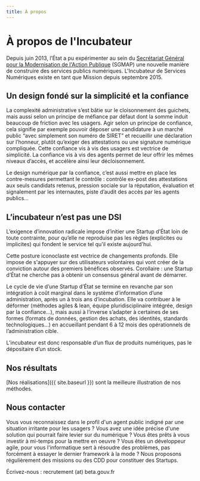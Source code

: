 ```yaml
---
title: À propos
---
```


# À propos de l'Incubateur

Depuis juin 2013, l’État a pu expérimenter au sein du [Secrétariat Général pour la Modernisation de l'Action Publique](https://modernisation.gouv.fr) (SGMAP) une nouvelle manière de construire des services publics numériques. L'Incubateur de Services Numériques existe en tant que Mission depuis septembre 2015.



## Un design fondé sur la simplicité et la confiance

La complexité administrative s’est bâtie sur le cloisonnement des guichets, mais aussi selon un principe de méfiance par défaut dont la somme induit beaucoup de friction avec les usagers. Agir selon un principe de confiance, cela signifie par exemple pouvoir déposer une candidature à un marché public “avec simplement son numéro de SIRET” et recueillir une déclaration sur l’honneur, plutôt qu’exiger des attestations ou une signature numérique compliquée. Cette confiance vis à vis des usagers est vectrice de simplicité. La confiance vis à vis des agents permet de leur offrir les mêmes niveaux d’accès, et accélère ainsi leur décloisonnement.

Le design numérique par la confiance, c’est aussi mettre en place les contre-mesures permettant le contrôle : contrôle ex-post des attestations aux seuls candidats retenus, pression sociale sur la réputation, évaluation et signalement par les internautes, piste d’audit des accès par les agents publics…


## L’incubateur n’est pas une DSI

L’exigence d’innovation radicale impose d’initier une Startup d’État loin de toute contrainte, pour qu’elle ne reproduise pas les règles (explicites ou implicites) qui fondent le service tel qu'il existe aujourd'hui.

Cette posture iconoclaste est vectrice de changements profonds. Elle impose de s'appuyer sur des utilisateurs volontaires qui vont créer de la conviction autour des premiers bénéfices observés. Corollaire : une Startup d’État ne cherche pas à obtenir un consensus général avant de démarrer.

Le cycle de vie d’une Startup d’État se termine en revanche par son intégration à coût marginal dans le système d’information d’une administration, après un à trois ans d’incubation. Elle va contribuer à le déformer (méthodes agiles & lean, équipe pluridisciplinaire intégrée, design par la confiance…), mais aussi à l’inverse s’adapter à certaines de ses formes (formats de données, gestion des achats, des identités, standards technologiques…) en accueillant pendant 6 à 12 mois des opérationnels de l’administration cible.

L’incubateur est donc responsable d’un flux de produits numériques, pas le dépositaire d’un stock.


## Nos résultats

[Nos réalisations]({{ site.baseurl }}) sont la meilleure illustration de nos méthodes.

## Nous contacter

Vous vous reconnaissez dans le profil d'un agent public indigné par une situation irritante pour les usagers ? Vous avez une idée précise d'une solution qui pourrait faire levier sur du numérique ? Vous êtes prêts à vous investir à mi-temps pour la mettre en oeuvre ?
Vous êtes un développeur agile, pour vous l'informatique sert à résoudre des problèmes, pas forcément à essayer le dernier framework à la mode ? Nous proposons régulièrement des missions ou des CDD pour constituer des Startups.

Écrivez-nous : recrutement (at) beta.gouv.fr


